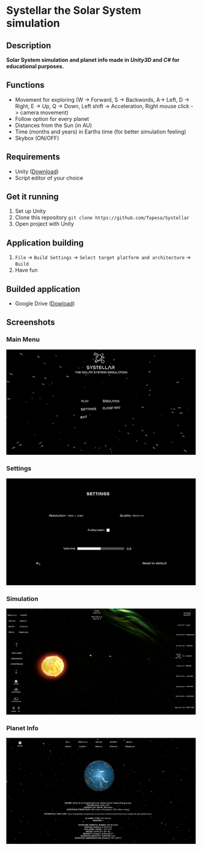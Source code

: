 # Systellar the Solar System simulation

## Description
**Solar System simulation and planet info made in _Unity3D_ and _C#_ for educational purposes.**

## Functions 
* Movement for exploring (W -> Forward, S -> Backwords, A-> Left, D -> Right, E -> Up, Q -> Down, Left shift -> Acceleration, Right mouse click -> camera movement)
* Follow option for every planet
* Distances from the Sun (in AU)
* Time (months and years) in Earths time (for better simulation feeling)
* Skybox (ON/OFF)

## Requirements 
* Unity ([Download](https://unity.com/download))
* Script editor of your choice

## Get it running
1. Set up Unity
2. Clone this repository `git clone https://github.com/Topesa/Systellar`
3. Open project with Unity

## Application building
1. `File` -> `Build Settings` -> `Select target platform and architecture` -> `Build`
2. Have fun 

## Builded application 
* Google Drive ([Dowload](https://drive.google.com/file/d/1VFlidqDUOhq4_DscXSCWoLBh5VI6ewso/view?usp=sharing))

## Screenshots
### Main Menu 
![](Images/main.PNG)

### Settings
![](Images/settings.png)

### Simulation
![](Images/simulation.png)

### Planet Info
![](Images/info.png)
